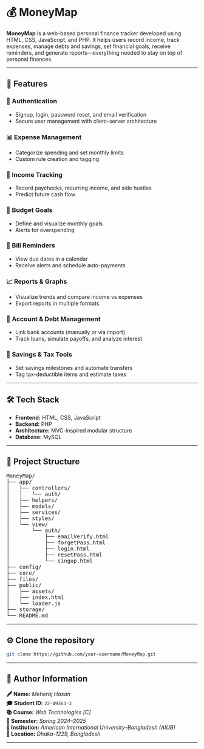 # 💰 MoneyMap

**MoneyMap** is a web-based personal finance tracker developed using HTML, CSS, JavaScript, and PHP. It helps users record income, track expenses, manage debts and savings, set financial goals, receive reminders, and generate reports—everything needed to stay on top of personal finances.

---

## 🧩 Features

### 🔐 Authentication
- Signup, login, password reset, and email verification
- Secure user management with client-server architecture

### 📊 Expense Management
- Categorize spending and set monthly limits
- Custom rule creation and tagging

### 💼 Income Tracking
- Record paychecks, recurring income, and side hustles
- Predict future cash flow

### 🎯 Budget Goals
- Define and visualize monthly goals
- Alerts for overspending

### 📅 Bill Reminders
- View due dates in a calendar
- Receive alerts and schedule auto-payments

### 📈 Reports & Graphs
- Visualize trends and compare income vs expenses
- Export reports in multiple formats

### 🏦 Account & Debt Management
- Link bank accounts (manually or via import)
- Track loans, simulate payoffs, and analyze interest

### 💸 Savings & Tax Tools
- Set savings milestones and automate transfers
- Tag tax-deductible items and estimate taxes

---

## 🛠️ Tech Stack

- **Frontend:** HTML, CSS, JavaScript
- **Backend:** PHP
- **Architecture:** MVC-inspired modular structure
- **Database:** MySQL

---

## 📁 Project Structure

<pre>
MoneyMap/
├── app/
│   ├── controllers/
│   │   └── auth/
│   ├── helpers/
│   ├── models/
│   ├── services/
│   ├── styles/
│   └── view/
│       └── auth/
│           ├── emailVerify.html
│           ├── forgetPass.html
│           ├── login.html
│           ├── resetPass.html
│           └── singup.html
├── config/
├── core/
├── files/
├── public/
│   ├── assets/
│   ├── index.html
│   └── loader.js
├── storage/
└── README.md
</pre>

---

## ⚙️  Clone the repository
```bash
git clone https://github.com/your-username/MoneyMap.git
```
---

## 📇 **Author Information**


**🖋️ Name:** *Meheraj Hasan*  
**🎓 Student ID:** `22-49363-3`  
**📚 Course:** *Web Technologies [C]*  
**📅 Semester:** *Spring 2024–2025*  
**🏫 Institution:** *American International University–Bangladesh (AIUB)*  
**📍 Location:** *Dhaka-1229, Bangladesh*

---






